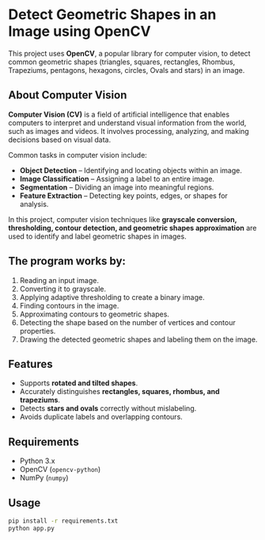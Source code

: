 # Detect Geometric Shapes in an Image using OpenCV

This project uses **OpenCV**, a popular library for computer vision, to detect common geometric shapes (triangles, squares, rectangles, Rhombus, Trapeziums, pentagons, hexagons, circles, Ovals and stars) in an image.

## About Computer Vision
**Computer Vision (CV)** is a field of artificial intelligence that enables computers to interpret and understand visual information from the world, such as images and videos. It involves processing, analyzing, and making decisions based on visual data.

Common tasks in computer vision include:
- **Object Detection** – Identifying and locating objects within an image.
- **Image Classification** – Assigning a label to an entire image.
- **Segmentation** – Dividing an image into meaningful regions.
- **Feature Extraction** – Detecting key points, edges, or shapes for analysis.

In this project, computer vision techniques like 
**grayscale conversion, thresholding, contour detection, and geometric shapes approximation** 
are used to identify and label geometric shapes in images.

## The program works by:
1. Reading an input image.
2. Converting it to grayscale.
3. Applying adaptive thresholding to create a binary image.
4. Finding contours in the image.
5. Approximating contours to geometric shapes.
6. Detecting the shape based on the number of vertices and contour properties.
7. Drawing the detected geometric shapes and labeling them on the image.

## Features
- Supports **rotated and tilted shapes**.
- Accurately distinguishes **rectangles, squares, rhombus, and trapeziums**.  
- Detects **stars and ovals** correctly without mislabeling.  
- Avoids duplicate labels and overlapping contours.

## Requirements
- Python 3.x  
- OpenCV (`opencv-python`)
- NumPy (`numpy`)

## Usage
```bash
pip install -r requirements.txt
python app.py
